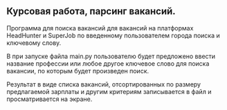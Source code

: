 ## Курсовая работа, парсинг вакансий.

Программа для поиска вакансий для вакансий на платформах HeadHunter и SuperJob по введенному 
пользователем города поиска и ключевому слову.

В при запуске файла main.py пользователю будет предложено ввести название профессии или 
любое другое ключевое слово для поиска вакансии, по которым будет произведен поиск.

Результат в виде списка вакансий, отсортированных по размеру предлагаемой зарплаты и другим
критериям записывается в файл и просматривается на экране.